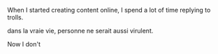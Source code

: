 When I started creating content online, I spend a lot of time replying to trolls.

dans la vraie vie, personne ne serait aussi virulent.

Now I don't

